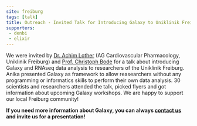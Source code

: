 ```yaml
---
site: freiburg
tags: [talk]
title: Outreach - Invited Talk for Introducing Galaxy to Uniklinik Freiburg
supporters:
 - denbi
 - elixir
---
```


We were invited by [Dr. Achim Lother](https://www.herzzentrum.de/kliniken-fachbereiche/klinik-fuer-kardiologie-und-angiologie-i/grundlagenforschung/cardiovascular-pharmacology.html) (AG Cardiovascular Pharmacology, Uniklinik Freiburg) and [Prof. Christoph Bode](https://www.med.uni-freiburg.de/de/fakultaet/profs/bode) for a talk about introducing Galaxy and RNAseq data analysis to researchers of the Uniklinik Freiburg. Anika presented Galaxy as framework to allow reasearchers without any programming or informatics skills to perform their own data analysis. 30 scientists and researchers attended the talk, picked flyers and got information about upcoming Galaxy workshops. We are happy to support our local Freiburg community!

**If you need more information about Galaxy, you can always [contact us](mailto:galaxy@informatik.uni-freiburg.de) and invite us for a presentation!**
